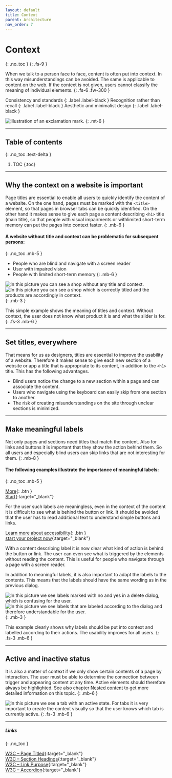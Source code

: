 ```yaml
---
layout: default
title: Context
parent: Architecture
nav_order: 7
---
```


# Context
{: .no_toc }
{: .fs-9 }

When we talk to a person face to face, content is often put into context. In this way misunderstandings can be avoided. The same is applicable to content on the web. If the context is not given, users cannot classify the meaning of individual elements.
{: .fs-6 .fw-300 }

Consistency and standards
{: .label .label-black }
Recognition rather than recall
{: .label .label-black }
Aesthetic and minimalist design
{: .label .label-black }

<img src="{{ '/assets/images/context/context.png' | prepend: site.baseurl }}" alt="Illustration of an exclamation mark." title="Illustration of an exclamation mark."/>
{: .mt-6 }

---

## Table of contents
{: .no_toc .text-delta }

1. TOC
{:toc}

---

## Why the context on a website is important
Page titles are essential to enable all users to quickly identify the content of a website. On the one hand, pages must be marked with the `<title>` element, so that pages in browser tabs can be quickly identified. On the other hand it makes sense to give each page a content describing `<h1>` title (main title), so that people with visual impairments or withlimited short-term memory can put the pages into context faster.
{: .mb-6 }

#### A website without title and context can be problematic for subsequent persons:
{: .no_toc .mb-5 }

- People who are blind and navigate with a screen reader
- User with impaired vision
- People with limited short-term memory
{: .mb-6 }

<div id="container1">
 <!-- The before image is first -->
 <img src="{{ '/assets/images/context/no_context.png' | prepend: site.baseurl }}" alt="In this picture you can see a shop without any title and context."/>
 <!-- The after image is last -->
 <img src="{{ '/assets/images/context/context_yes.png' | prepend: site.baseurl }}" alt="In this picture you can see a shop which is correctly titled and the products are accordingly in context."/>
</div>
{: .mb-3 }

This simple example shows the meaning of titles and context. Without context, the user does not know what product it is and what the slider is for.
{: .fs-3 .mb-6 }

---

## Set titles, everywhere
That means for us as designers, titles are essential to improve the usability of a website. Therefore it makes sense to give each new section of a website or app a title that is appropriate to its content, in addition to the `<h1>` title. This has the following advantages.

- Blind users notice the change to a new section within a page and can associate the content.
- Users who navigate using the keyboard can easily skip from one section to another.
- The risk of creating misunderstandings on the site through unclear sections is minimized.

---

## Make meaningful labels

Not only pages and sections need titles that match the content. Also for links and buttons it is important that they show the action behind them. So all users and especially blind users can skip links that are not interesting for them. 
{: .mb-8 }

#### The following examples illustrate the importance of meaningful labels:
{: .no_toc .mb-5 }

<div class="code-example" markdown="1">

[More](http://example.com/){: .btn } <br>
[Start](http://example.com/ "Start"){:target="_blank"}

For the user such labels are meaningless, even in the context of the content it is difficult to see what is behind the button or link.  It should be avoided that the user has to read additional text to understand simple buttons and links.

</div>



<div class="code-example" markdown="1">

[Learn more about accessibility](http://example.com/){: .btn } <br>
[start your project now](http://example.com/ "start your project now"){:target="_blank"}

With a content describing label it is now clear what kind of action is behind the button or link. The user can even see what is triggered by the elements without reading the content. This is useful for people who navigate through a page with a screen reader.
</div>

In addition to meaningful labels, it is also important to adapt the labels to the contents. This means that the labels should have the same wording as in the previous dialog. 

<div id="container2">
 <!-- The before image is first -->
 <img src="{{ '/assets/images/context/no_context_discard.png' | prepend: site.baseurl }}" alt="In this picture we see labels marked with no and yes in a delete dialog, which is confusing for the user."/>
 <!-- The after image is last -->
 <img src="{{ '/assets/images/context/context_discard.png' | prepend: site.baseurl }}" alt="In this picture we see labels that are labeled according to the dialog and therefore understandable for the user."/>
</div>
{: .mb-3 }

This example clearly shows why labels should be put into context and labelled according to their actions. The usability improves for all users.
{: .fs-3 .mb-6 }



---

## Active and inactive status
It is also a matter of context if we only show certain contents of a page by interaction. The user must be able to determine the connection between trigger and appearing content at any time. Active elements should therefore always be highlighted. See also chapter [Nested content](/Accessibility-Designer-Guide/docs/Architecture/nested-content/) to get more detailed information on this topic. 
{: .mb-6 }
 

<img src="{{ '/assets/images/context/tab.png' | prepend: site.baseurl }}" alt="In this picture we see a tab with an active state."/>
For tabs it is very important to create the context visually so that the user knows which tab is currently active.
{: .fs-3 .mb-6 }

---

##### Links
{: .no_toc }

[W3C – Page Titled](https://www.w3.org/WAI/WCAG21/Understanding/page-titled.html "W3C – Page Titled"){:target="_blank"} <br>
[W3C – Section Headings](https://www.w3.org/WAI/WCAG21/Understanding/section-headings.html "W3C – Section Headings"){:target="_blank"} <br>
[W3C – Link Purpose](https://www.w3.org/WAI/WCAG21/Understanding/link-purpose-link-only.html "W3C – Link Purpose"){:target="_blank"} <br>
[W3C – Accordion](https://www.w3.org/TR/wai-aria-practices/examples/accordion/accordion.html "W3C – Accordion"){:target="_blank"} <br>

